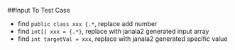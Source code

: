 ##Input To Test Case
- find `public class xxx {.*`, replace add number
- find `int[] xxx = {.*}`, replace with janala2 generated input array
- find `int targetVal = xxx`, replace with janala2 generated specific value 